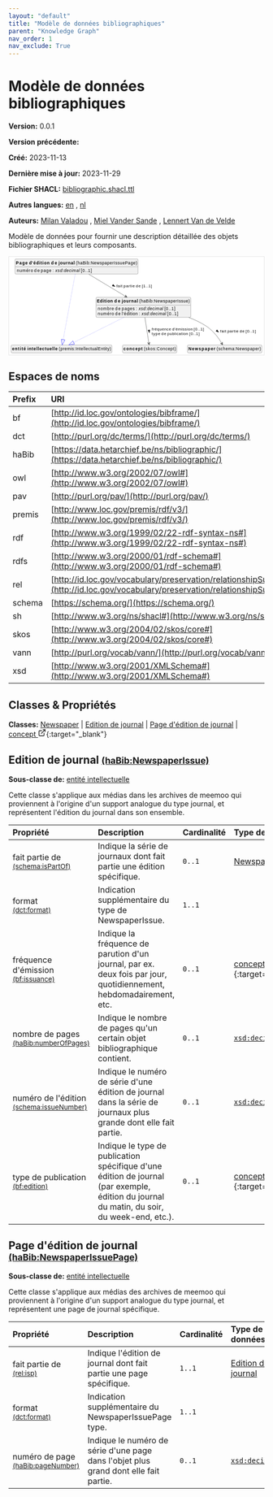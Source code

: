 ```yaml
---
layout: "default"
title: "Modèle de données bibliographiques"
parent: "Knowledge Graph"
nav_order: 1
nav_exclude: True
---
```

<svg xmlns="http://www.w3.org/2000/svg" style="display: none;"><symbol id="svg-external-link" width="24" height="24" viewBox="0 0 24 24" fill="none" stroke="currentColor" stroke-width="2" stroke-linecap="round" stroke-linejoin="round" class="feather feather-external-link"><title id="svg-external-link-title">(external link)</title><path d="M18 13v6a2 2 0 0 1-2 2H5a2 2 0 0 1-2-2V8a2 2 0 0 1 2-2h6"></path><polyline points="15 3 21 3 21 9"></polyline><line x1="10" y1="14" x2="21" y2="3"></line> </symbol></svg>

Modèle de données bibliographiques
====================

**Version:** 0.0.1

**Version précédente:** 

**Créé:** 2023-11-13

**Dernière mise à jour:** 2023-11-29

**Fichier SHACL:** [bibliographic.shacl.ttl](bibliographic.shacl.ttl)

**Autres langues:**
[en](../en)
, [nl](../nl)

**Auteurs:**
[Milan Valadou](mailto:milan.valadou@meemoo.be)
, [Miel Vander Sande](mailto:miel.vandersande@meemoo.be)
, [Lennert Van de Velde](mailto:lennert.vandevelde@meemoo.be)


Modèle de données pour fournir une description détaillée des objets bibliographiques et leurs composants.

<div class="wrap">
  <div class="zoom">
  <svg xmlns="http://www.w3.org/2000/svg" xmlns:xlink="http://www.w3.org/1999/xlink" contentStyleType="text/css" preserveAspectRatio="none" version="1.1" viewBox="0 0 850 326" zoomAndPan="magnify"><defs/><g><a href="#schema%3ANewspaper" target="_top" title="#schema%3ANewspaper" xlink:actuate="onRequest" xlink:href="#schema%3ANewspaper" xlink:show="new" xlink:title="#schema%3ANewspaper" xlink:type="simple"><g id="elem_schema_Newspaper"><rect codeLine="15" fill="#F1F1F1" height="26.2969" id="schema_Newspaper" rx="3.5" ry="3.5" style="stroke:#181818;stroke-width:0.5;" width="248" x="595" y="294"/><text fill="#000000" font-family="sans-serif" font-size="14" font-weight="bold" lengthAdjust="spacing" textLength="90" x="598" y="311.9951">Newspaper</text><text fill="#000000" font-family="sans-serif" font-size="14" lengthAdjust="spacing" textLength="4" x="688" y="311.9951"> </text><text fill="#000000" font-family="sans-serif" font-size="14" lengthAdjust="spacing" textLength="148" x="692" y="311.9951">(schema:Newspaper)</text></g></a><a href="#haBib%3ANewspaperIssue" target="_top" title="#haBib%3ANewspaperIssue" xlink:actuate="onRequest" xlink:href="#haBib%3ANewspaperIssue" xlink:show="new" xlink:title="#haBib%3ANewspaperIssue" xlink:type="simple"><g id="elem_haBib_NewspaperIssue"><rect codeLine="16" fill="#F1F1F1" height="66.8906" id="haBib_NewspaperIssue" rx="3.5" ry="3.5" style="stroke:#181818;stroke-width:0.5;" width="316" x="290" y="135"/><text fill="#000000" font-family="sans-serif" font-size="14" font-weight="bold" lengthAdjust="spacing" textLength="53" x="293" y="152.9951">Edition</text><text fill="#000000" font-family="sans-serif" font-size="14" font-weight="bold" lengthAdjust="spacing" textLength="5" x="346" y="152.9951"> </text><text fill="#000000" font-family="sans-serif" font-size="14" font-weight="bold" lengthAdjust="spacing" textLength="20" x="351" y="152.9951">de</text><text fill="#000000" font-family="sans-serif" font-size="14" font-weight="bold" lengthAdjust="spacing" textLength="5" x="371" y="152.9951"> </text><text fill="#000000" font-family="sans-serif" font-size="14" font-weight="bold" lengthAdjust="spacing" textLength="54" x="376" y="152.9951">journal</text><text fill="#000000" font-family="sans-serif" font-size="14" lengthAdjust="spacing" textLength="4" x="430" y="152.9951"> </text><text fill="#000000" font-family="sans-serif" font-size="14" lengthAdjust="spacing" textLength="169" x="434" y="152.9951">(haBib:NewspaperIssue)</text><line style="stroke:#181818;stroke-width:0.5;" x1="291" x2="605" y1="161.2969" y2="161.2969"/><text fill="#000000" font-family="sans-serif" font-size="14" lengthAdjust="spacing" textLength="54" x="296" y="178.292">nombre</text><text fill="#000000" font-family="sans-serif" font-size="14" lengthAdjust="spacing" textLength="4" x="350" y="178.292"> </text><text fill="#000000" font-family="sans-serif" font-size="14" lengthAdjust="spacing" textLength="18" x="354" y="178.292">de</text><text fill="#000000" font-family="sans-serif" font-size="14" lengthAdjust="spacing" textLength="4" x="372" y="178.292"> </text><text fill="#000000" font-family="sans-serif" font-size="14" lengthAdjust="spacing" textLength="43" x="376" y="178.292">pages</text><text fill="#000000" font-family="sans-serif" font-size="14" lengthAdjust="spacing" textLength="4" x="419" y="178.292"> </text><text fill="#000000" font-family="sans-serif" font-size="14" lengthAdjust="spacing" textLength="5" x="423" y="178.292">:</text><text fill="#000000" font-family="sans-serif" font-size="14" lengthAdjust="spacing" textLength="4" x="428" y="178.292"> </text><text fill="#000000" font-family="sans-serif" font-size="14" font-style="italic" lengthAdjust="spacing" textLength="82" x="432" y="178.292">xsd:decimal</text><text fill="#000000" font-family="sans-serif" font-size="14" lengthAdjust="spacing" textLength="4" x="514" y="178.292"> </text><text fill="#000000" font-family="sans-serif" font-size="14" lengthAdjust="spacing" textLength="36" x="518" y="178.292">[0..1]</text><text fill="#000000" font-family="sans-serif" font-size="14" lengthAdjust="spacing" textLength="54" x="296" y="194.5889">numéro</text><text fill="#000000" font-family="sans-serif" font-size="14" lengthAdjust="spacing" textLength="4" x="350" y="194.5889"> </text><text fill="#000000" font-family="sans-serif" font-size="14" lengthAdjust="spacing" textLength="18" x="354" y="194.5889">de</text><text fill="#000000" font-family="sans-serif" font-size="14" lengthAdjust="spacing" textLength="4" x="372" y="194.5889"> </text><text fill="#000000" font-family="sans-serif" font-size="14" lengthAdjust="spacing" textLength="53" x="376" y="194.5889">l'édition</text><text fill="#000000" font-family="sans-serif" font-size="14" lengthAdjust="spacing" textLength="4" x="429" y="194.5889"> </text><text fill="#000000" font-family="sans-serif" font-size="14" lengthAdjust="spacing" textLength="5" x="433" y="194.5889">:</text><text fill="#000000" font-family="sans-serif" font-size="14" lengthAdjust="spacing" textLength="4" x="438" y="194.5889"> </text><text fill="#000000" font-family="sans-serif" font-size="14" font-style="italic" lengthAdjust="spacing" textLength="82" x="442" y="194.5889">xsd:decimal</text><text fill="#000000" font-family="sans-serif" font-size="14" lengthAdjust="spacing" textLength="4" x="524" y="194.5889"> </text><text fill="#000000" font-family="sans-serif" font-size="14" lengthAdjust="spacing" textLength="36" x="528" y="194.5889">[0..1]</text></g></a><a href="#premis%3AIntellectualEntity" target="_top" title="#premis%3AIntellectualEntity" xlink:actuate="onRequest" xlink:href="#premis%3AIntellectualEntity" xlink:show="new" xlink:title="#premis%3AIntellectualEntity" xlink:type="simple"><g id="elem_premis_IntellectualEntity"><rect codeLine="19" fill="#F1F1F1" height="26.2969" id="premis_IntellectualEntity" rx="3.5" ry="3.5" style="stroke:#181818;stroke-width:0.5;" width="336" x="7" y="294"/><text fill="#000000" font-family="sans-serif" font-size="14" font-weight="bold" lengthAdjust="spacing" textLength="46" x="10" y="311.9951">entité</text><text fill="#000000" font-family="sans-serif" font-size="14" font-weight="bold" lengthAdjust="spacing" textLength="5" x="56" y="311.9951"> </text><text fill="#000000" font-family="sans-serif" font-size="14" font-weight="bold" lengthAdjust="spacing" textLength="101" x="61" y="311.9951">intellectuelle</text><text fill="#000000" font-family="sans-serif" font-size="14" lengthAdjust="spacing" textLength="4" x="162" y="311.9951"> </text><text fill="#000000" font-family="sans-serif" font-size="14" lengthAdjust="spacing" textLength="174" x="166" y="311.9951">(premis:IntellectualEntity)</text></g></a><a href="#haBib%3ANewspaperIssuePage" target="_top" title="#haBib%3ANewspaperIssuePage" xlink:actuate="onRequest" xlink:href="#haBib%3ANewspaperIssuePage" xlink:show="new" xlink:title="#haBib%3ANewspaperIssuePage" xlink:type="simple"><g id="elem_haBib_NewspaperIssuePage"><rect codeLine="18" fill="#F1F1F1" height="50.5938" id="haBib_NewspaperIssuePage" rx="3.5" ry="3.5" style="stroke:#181818;stroke-width:0.5;" width="410" x="20" y="7"/><text fill="#000000" font-family="sans-serif" font-size="14" font-weight="bold" lengthAdjust="spacing" textLength="39" x="23" y="24.9951">Page</text><text fill="#000000" font-family="sans-serif" font-size="14" font-weight="bold" lengthAdjust="spacing" textLength="5" x="62" y="24.9951"> </text><text fill="#000000" font-family="sans-serif" font-size="14" font-weight="bold" lengthAdjust="spacing" textLength="68" x="67" y="24.9951">d'édition</text><text fill="#000000" font-family="sans-serif" font-size="14" font-weight="bold" lengthAdjust="spacing" textLength="5" x="135" y="24.9951"> </text><text fill="#000000" font-family="sans-serif" font-size="14" font-weight="bold" lengthAdjust="spacing" textLength="20" x="140" y="24.9951">de</text><text fill="#000000" font-family="sans-serif" font-size="14" font-weight="bold" lengthAdjust="spacing" textLength="5" x="160" y="24.9951"> </text><text fill="#000000" font-family="sans-serif" font-size="14" font-weight="bold" lengthAdjust="spacing" textLength="54" x="165" y="24.9951">journal</text><text fill="#000000" font-family="sans-serif" font-size="14" lengthAdjust="spacing" textLength="4" x="219" y="24.9951"> </text><text fill="#000000" font-family="sans-serif" font-size="14" lengthAdjust="spacing" textLength="204" x="223" y="24.9951">(haBib:NewspaperIssuePage)</text><line style="stroke:#181818;stroke-width:0.5;" x1="21" x2="429" y1="33.2969" y2="33.2969"/><text fill="#000000" font-family="sans-serif" font-size="14" lengthAdjust="spacing" textLength="54" x="26" y="50.292">numéro</text><text fill="#000000" font-family="sans-serif" font-size="14" lengthAdjust="spacing" textLength="4" x="80" y="50.292"> </text><text fill="#000000" font-family="sans-serif" font-size="14" lengthAdjust="spacing" textLength="18" x="84" y="50.292">de</text><text fill="#000000" font-family="sans-serif" font-size="14" lengthAdjust="spacing" textLength="4" x="102" y="50.292"> </text><text fill="#000000" font-family="sans-serif" font-size="14" lengthAdjust="spacing" textLength="35" x="106" y="50.292">page</text><text fill="#000000" font-family="sans-serif" font-size="14" lengthAdjust="spacing" textLength="4" x="141" y="50.292"> </text><text fill="#000000" font-family="sans-serif" font-size="14" lengthAdjust="spacing" textLength="5" x="145" y="50.292">:</text><text fill="#000000" font-family="sans-serif" font-size="14" lengthAdjust="spacing" textLength="4" x="150" y="50.292"> </text><text fill="#000000" font-family="sans-serif" font-size="14" font-style="italic" lengthAdjust="spacing" textLength="82" x="154" y="50.292">xsd:decimal</text><text fill="#000000" font-family="sans-serif" font-size="14" lengthAdjust="spacing" textLength="4" x="236" y="50.292"> </text><text fill="#000000" font-family="sans-serif" font-size="14" lengthAdjust="spacing" textLength="36" x="240" y="50.292">[0..1]</text></g></a><a href="../../terms/fr#skos%3AConcept" target="_top" title="../../terms/fr#skos%3AConcept" xlink:actuate="onRequest" xlink:href="../../terms/fr#skos%3AConcept" xlink:show="new" xlink:title="../../terms/fr#skos%3AConcept" xlink:type="simple"><g id="elem_skos_Concept"><rect codeLine="20" fill="#F1F1F1" height="26.2969" id="skos_Concept" rx="3.5" ry="3.5" style="stroke:#181818;stroke-width:0.5;" width="181" x="378.5" y="294"/><text fill="#000000" font-family="sans-serif" font-size="14" font-weight="bold" lengthAdjust="spacing" textLength="64" x="381.5" y="311.9951">concept</text><text fill="#000000" font-family="sans-serif" font-size="14" lengthAdjust="spacing" textLength="4" x="445.5" y="311.9951"> </text><text fill="#000000" font-family="sans-serif" font-size="14" lengthAdjust="spacing" textLength="107" x="449.5" y="311.9951">(skos:Concept)</text></g></a><g id="link_haBib_NewspaperIssue_premis_IntellectualEntity"><path codeLine="24" d="M382.96,202.02 C323.97,231.51 256.2997,265.3502 215.4197,285.7902 " fill="none" id="haBib_NewspaperIssue-to-premis_IntellectualEntity" style="stroke:#0000FF;stroke-width:1.0;stroke-dasharray:1.0,3.0;"/><polygon fill="none" points="199.32,293.84,218.103,291.1567,212.7364,280.4236,199.32,293.84" style="stroke:#0000FF;stroke-width:1.0;"/></g><g id="link_haBib_NewspaperIssue_schema_Newspaper"><path codeLine="28" d="M599.17,202.06 C620.2,210.01 640.81,219.85 659,232 C683.35,248.26 699.6774,272.2328 709.3074,288.6728 " fill="none" id="haBib_NewspaperIssue-to-schema_Newspaper" style="stroke:#454645;stroke-width:1.0;"/><polygon fill="#454645" points="712.34,293.85,711.2425,284.0625,709.8128,289.5357,704.3396,288.106,712.34,293.85" style="stroke:#454645;stroke-width:1.0;"/><polygon fill="#000000" points="698.9303,251.1572,693.6371,243.2557,690.0036,247.8761,698.9303,251.1572" style="stroke:#000000;stroke-width:1.0;"/><text fill="#000000" font-family="sans-serif" font-size="13" lengthAdjust="spacing" textLength="20" x="704" y="252.5669">fait</text><text fill="#000000" font-family="sans-serif" font-size="13" lengthAdjust="spacing" textLength="4" x="724" y="252.5669"> </text><text fill="#000000" font-family="sans-serif" font-size="13" lengthAdjust="spacing" textLength="37" x="728" y="252.5669">partie</text><text fill="#000000" font-family="sans-serif" font-size="13" lengthAdjust="spacing" textLength="4" x="765" y="252.5669"> </text><text fill="#000000" font-family="sans-serif" font-size="13" lengthAdjust="spacing" textLength="16" x="769" y="252.5669">de</text><text fill="#000000" font-family="sans-serif" font-size="13" lengthAdjust="spacing" textLength="4" x="785" y="252.5669"> </text><text fill="#000000" font-family="sans-serif" font-size="13" lengthAdjust="spacing" textLength="34" x="789" y="252.5669">[0..1]</text></g><g id="link_haBib_NewspaperIssue_skos_Concept"><path codeLine="29" d="M453.03,202.2 C457.57,231.69 463.0892,267.5595 466.2192,287.9395 " fill="none" id="haBib_NewspaperIssue-to-skos_Concept" style="stroke:#454645;stroke-width:1.0;"/><polygon fill="#454645" points="467.13,293.87,469.7174,284.3671,466.371,288.9279,461.8101,285.5815,467.13,293.87" style="stroke:#454645;stroke-width:1.0;"/><polygon fill="#000000" points="467.7602,253.0747,469.2897,243.6879,463.4802,244.5816,467.7602,253.0747" style="stroke:#000000;stroke-width:1.0;"/><text fill="#000000" font-family="sans-serif" font-size="13" lengthAdjust="spacing" textLength="64" x="476" y="245.0669">fréquence</text><text fill="#000000" font-family="sans-serif" font-size="13" lengthAdjust="spacing" textLength="4" x="540" y="245.0669"> </text><text fill="#000000" font-family="sans-serif" font-size="13" lengthAdjust="spacing" textLength="68" x="544" y="245.0669">d'émission</text><text fill="#000000" font-family="sans-serif" font-size="13" lengthAdjust="spacing" textLength="4" x="612" y="245.0669"> </text><text fill="#000000" font-family="sans-serif" font-size="13" lengthAdjust="spacing" textLength="34" x="616" y="245.0669">[0..1]</text><text fill="#000000" font-family="sans-serif" font-size="13" lengthAdjust="spacing" textLength="28" x="476" y="260.1997">type</text><text fill="#000000" font-family="sans-serif" font-size="13" lengthAdjust="spacing" textLength="4" x="504" y="260.1997"> </text><text fill="#000000" font-family="sans-serif" font-size="13" lengthAdjust="spacing" textLength="16" x="508" y="260.1997">de</text><text fill="#000000" font-family="sans-serif" font-size="13" lengthAdjust="spacing" textLength="4" x="524" y="260.1997"> </text><text fill="#000000" font-family="sans-serif" font-size="13" lengthAdjust="spacing" textLength="69" x="528" y="260.1997">publication</text><text fill="#000000" font-family="sans-serif" font-size="13" lengthAdjust="spacing" textLength="4" x="597" y="260.1997"> </text><text fill="#000000" font-family="sans-serif" font-size="13" lengthAdjust="spacing" textLength="34" x="601" y="260.1997">[0..1]</text></g><g id="link_haBib_NewspaperIssuePage_premis_IntellectualEntity"><path codeLine="32" d="M220.47,58.16 C210.09,114.76 188.1121,234.5862 180.4721,276.1762 " fill="none" id="haBib_NewspaperIssuePage-to-premis_IntellectualEntity" style="stroke:#0000FF;stroke-width:1.0;stroke-dasharray:1.0,3.0;"/><polygon fill="none" points="177.22,293.88,186.3734,277.2603,174.5709,275.0922,177.22,293.88" style="stroke:#0000FF;stroke-width:1.0;"/></g><g id="link_haBib_NewspaperIssuePage_haBib_NewspaperIssue"><path codeLine="35" d="M265.9,58.08 C301.86,79.69 349.3269,108.21 388.7569,131.9 " fill="none" id="haBib_NewspaperIssuePage-to-haBib_NewspaperIssue" style="stroke:#454645;stroke-width:1.0;"/><polygon fill="#454645" points="393.9,134.99,388.2454,126.9262,389.6141,132.415,384.1253,133.7837,393.9,134.99" style="stroke:#454645;stroke-width:1.0;"/><polygon fill="#000000" points="353.2858,99.1416,347.0463,91.9639,344.019,97.0022,353.2858,99.1416" style="stroke:#000000;stroke-width:1.0;"/><text fill="#000000" font-family="sans-serif" font-size="13" lengthAdjust="spacing" textLength="20" x="358" y="101.0669">fait</text><text fill="#000000" font-family="sans-serif" font-size="13" lengthAdjust="spacing" textLength="4" x="378" y="101.0669"> </text><text fill="#000000" font-family="sans-serif" font-size="13" lengthAdjust="spacing" textLength="37" x="382" y="101.0669">partie</text><text fill="#000000" font-family="sans-serif" font-size="13" lengthAdjust="spacing" textLength="4" x="419" y="101.0669"> </text><text fill="#000000" font-family="sans-serif" font-size="13" lengthAdjust="spacing" textLength="16" x="423" y="101.0669">de</text><text fill="#000000" font-family="sans-serif" font-size="13" lengthAdjust="spacing" textLength="4" x="439" y="101.0669"> </text><text fill="#000000" font-family="sans-serif" font-size="13" lengthAdjust="spacing" textLength="34" x="443" y="101.0669">[1..1]</text></g></g></svg>
  </div>
</div>

## Espaces de noms

| Prefix | URI      |
| :----- | :------- |
| bf     | [http://id.loc.gov/ontologies/bibframe/](http://id.loc.gov/ontologies/bibframe/) |
| dct     | [http://purl.org/dc/terms/](http://purl.org/dc/terms/) |
| haBib     | [https://data.hetarchief.be/ns/bibliographic/](https://data.hetarchief.be/ns/bibliographic/) |
| owl     | [http://www.w3.org/2002/07/owl#](http://www.w3.org/2002/07/owl#) |
| pav     | [http://purl.org/pav/](http://purl.org/pav/) |
| premis     | [http://www.loc.gov/premis/rdf/v3/](http://www.loc.gov/premis/rdf/v3/) |
| rdf     | [http://www.w3.org/1999/02/22-rdf-syntax-ns#](http://www.w3.org/1999/02/22-rdf-syntax-ns#) |
| rdfs     | [http://www.w3.org/2000/01/rdf-schema#](http://www.w3.org/2000/01/rdf-schema#) |
| rel     | [http://id.loc.gov/vocabulary/preservation/relationshipSubType/](http://id.loc.gov/vocabulary/preservation/relationshipSubType/) |
| schema     | [https://schema.org/](https://schema.org/) |
| sh     | [http://www.w3.org/ns/shacl#](http://www.w3.org/ns/shacl#) |
| skos     | [http://www.w3.org/2004/02/skos/core#](http://www.w3.org/2004/02/skos/core#) |
| vann     | [http://purl.org/vocab/vann/](http://purl.org/vocab/vann/) |
| xsd     | [http://www.w3.org/2001/XMLSchema#](http://www.w3.org/2001/XMLSchema#) |

## Classes & Propriétés

**Classes:** 
 [Newspaper](#schema%3ANewspaper) |  [Edition de journal](#haBib%3ANewspaperIssue) |  [Page d'édition de journal](#haBib%3ANewspaperIssuePage) |  [concept <svg class="svg-external-link" viewBox="0 0 24 24" aria-labelledby="svg-external-link-title"><use xlink:href="#svg-external-link"></use></svg>](../../terms/fr#skos%3AConcept){:target="_blank"}
## <a id="haBib%3ANewspaperIssue"></a>Edition de journal <small>[(haBib:NewspaperIssue)](https://data.hetarchief.be/ns/bibliographic/NewspaperIssue)</small>


**Sous-classe de:** 
[entité intellectuelle](#premis%3AIntellectualEntity)

Cette classe s'applique aux médias dans les archives de meemoo qui proviennent à l'origine d'un support analogue du type journal, et représentent l'édition du journal dans son ensemble.

| Propriété | Description | Cardinalité | Type de données |
| :------ | :---------- | :---------- | :------- |
| <a id='schema%3AisPartOf'></a>fait partie de <br> <small>[(schema:isPartOf)](https://schema.org/isPartOf)</small> | Indique la série de journaux dont fait partie une édition spécifique. | `0..1` | [Newspaper](#schema%3ANewspaper)  |
| <a id='dct%3Aformat'></a>format <br> <small>[(dct:format)](http://purl.org/dc/terms/format)</small> | Indication supplémentaire du type de NewspaperIssue. | `1..1` |   |
| <a id='bf%3Aissuance'></a>fréquence d'émission <br> <small>[(bf:issuance)](http://id.loc.gov/ontologies/bibframe/issuance)</small> | Indique la fréquence de parution d'un journal, par ex. deux fois par jour, quotidiennement, hebdomadairement, etc. | `0..1` | [concept <svg class="svg-external-link" viewBox="0 0 24 24" aria-labelledby="svg-external-link-title"><use xlink:href="#svg-external-link"></use></svg>](../../terms/fr#skos%3AConcept){:target="_blank"}  |
| <a id='haBib%3AnumberOfPages'></a>nombre de pages <br> <small>[(haBib:numberOfPages)](https://data.hetarchief.be/ns/bibliographic/numberOfPages)</small> | Indique le nombre de pages qu'un certain objet bibliographique contient. | `0..1` | [`xsd:decimal`](http://www.w3.org/2001/XMLSchema#decimal)  |
| <a id='schema%3AissueNumber'></a>numéro de l'édition <br> <small>[(schema:issueNumber)](https://schema.org/issueNumber)</small> | Indique le numéro de série d'une édition de journal dans la série de journaux plus grande dont elle fait partie. | `0..1` | [`xsd:decimal`](http://www.w3.org/2001/XMLSchema#decimal)  |
| <a id='bf%3Aedition'></a>type de publication <br> <small>[(bf:edition)](http://id.loc.gov/ontologies/bibframe/edition)</small> | Indique le type de publication spécifique d'une édition de journal (par exemple, édition du journal du matin, du soir, du week-end, etc.). | `0..1` | [concept <svg class="svg-external-link" viewBox="0 0 24 24" aria-labelledby="svg-external-link-title"><use xlink:href="#svg-external-link"></use></svg>](../../terms/fr#skos%3AConcept){:target="_blank"}  |



## <a id="haBib%3ANewspaperIssuePage"></a>Page d'édition de journal <small>[(haBib:NewspaperIssuePage)](https://data.hetarchief.be/ns/bibliographic/NewspaperIssuePage)</small>


**Sous-classe de:** 
[entité intellectuelle](#premis%3AIntellectualEntity)

Cette classe s'applique aux médias des archives de meemoo qui proviennent à l'origine d'un support analogue du type journal, et représentent une page de journal spécifique.

| Propriété | Description | Cardinalité | Type de données |
| :------ | :---------- | :---------- | :------- |
| <a id='rel%3Aisp'></a>fait partie de <br> <small>[(rel:isp)](http://id.loc.gov/vocabulary/preservation/relationshipSubType/isp)</small> | Indique l'édition de journal dont fait partie une page spécifique. | `1..1` | [Edition de journal](#haBib%3ANewspaperIssue)  |
| <a id='dct%3Aformat'></a>format <br> <small>[(dct:format)](http://purl.org/dc/terms/format)</small> | Indication supplémentaire du NewspaperIssuePage type. | `1..1` |   |
| <a id='haBib%3ApageNumber'></a>numéro de page <br> <small>[(haBib:pageNumber)](https://data.hetarchief.be/ns/bibliographic/pageNumber)</small> | Indique le numéro de série d'une page dans l'objet plus grand dont elle fait partie. | `0..1` | [`xsd:decimal`](http://www.w3.org/2001/XMLSchema#decimal)  |



[^1]: Étiquettes de langue uniques requises
<style>
.zoom > svg {
    width: 100%;
    height: auto;
    background-color: #fff;
}

.zoom > svg text{
   -webkit-user-select: none;
   -moz-user-select: none;
   -ms-user-select: none;
   user-select: none;
}

.wrap {
  overflow: hidden;
  border: 1px solid #E6E6E6;
}

.zoom {
  position: relative;
}

.zoom:hover {
  transform: scale(2.0); cursor: grab;
}
.svg-external-link {
  width: 16px;
  height: 16px;
}
</style>
<script>
var svg = document.querySelector('svg[zoomAndPan="magnify"]');
var zoomDiv = document.querySelector('.zoom');
zoomDiv.addEventListener('mouseleave', onMouseOutZoomDiv);
if (window.PointerEvent) {
  svg.addEventListener('pointerdown', onPointerDown);
  svg.addEventListener('pointerup', onPointerUp);
  svg.addEventListener('pointerleave', onPointerUp); 
  svg.addEventListener('pointermove', onPointerMove); 
} else {

  svg.addEventListener('mousedown', onPointerDown); 
  svg.addEventListener('mouseup', onPointerUp); 
  svg.addEventListener('mouseleave', onPointerUp); 
  svg.addEventListener('mousemove', onPointerMove); 

  svg.addEventListener('touchstart', onPointerDown);
  svg.addEventListener('touchend', onPointerUp);
  svg.addEventListener('touchmove', onPointerMove); 
}

function getPointFromEvent (event) {
  var point = {x:0, y:0};
  if (event.targetTouches) {
    point.x = event.targetTouches[0].clientX;
    point.y = event.targetTouches[0].clientY;
  } else {
    point.x = event.clientX;
    point.y = event.clientY;
  }
  
  return point;
}

var isPointerDown = false;

var pointerOrigin = {
  x: 0,
  y: 0
};

function onPointerDown(event) {
  isPointerDown = true; 
  
  var pointerPosition = getPointFromEvent(event);
  pointerOrigin.x = pointerPosition.x;
  pointerOrigin.y = pointerPosition.y;
}

var originalViewBoxString = svg.getAttribute('viewBox');
var originalViewBoxList= svg.viewBox.baseVal;

var originalViewBox = {
    x: originalViewBoxList.x,
    y: originalViewBoxList.y,
    width: originalViewBoxList.width,
    height: originalViewBoxList.height
};

var viewBox = structuredClone(originalViewBox);
console.log(viewBox);
var newViewBox = {
  x: 0,
  y: 0
};

var ratio = viewBox.width / svg.getBoundingClientRect().width;
window.addEventListener('resize', function() {
  ratio = viewBox.width / svg.getBoundingClientRect().width;
});

function onPointerMove (event) {
  if (!isPointerDown) {
    return;
  }
  event.preventDefault();

  var pointerPosition = getPointFromEvent(event);

  newViewBox.x = viewBox.x - ((pointerPosition.x - pointerOrigin.x) * ratio);
  newViewBox.y = viewBox.y - ((pointerPosition.y - pointerOrigin.y) * ratio);

  var viewBoxString = `${newViewBox.x} ${newViewBox.y} ${viewBox.width} ${viewBox.height}`;
  svg.setAttribute('viewBox', viewBoxString);
}

function onPointerUp() {
  isPointerDown = false;

  viewBox.x = newViewBox.x;
  viewBox.y = newViewBox.y;
}
function onMouseOutZoomDiv(event) {

  var viewBoxString = structuredClone(originalViewBoxString);
  viewBox.x = 0;
  viewBox.y = 0;
  svg.setAttribute('viewBox', originalViewBoxString);
}

</script>
